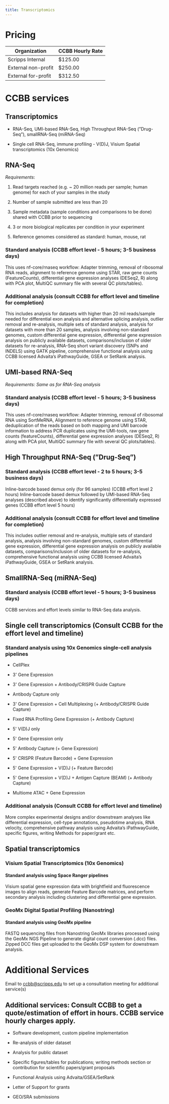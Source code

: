 ```yaml
---
title: Transcriptomics
---
```


# Pricing

| Organization        | CCBB Hourly Rate |
|---------------------|------------------|
| Scripps Internal    | $125.00          |
| External non-profit | $250.00          |
| External for-profit | $312.50          |


# CCBB services

## Transcriptomics

* RNA-Seq, UMI-based RNA-Seq, High Throughput RNA-Seq (”Drug-Seq”), smallRNA-Seq (miRNA-Seq)

* Single cell RNA-Seq, immune profiling - V(D)J, Visium Spatial transcriptomics (10x Genomics)

## RNA-Seq

*Requirements*:

1. Read targets reached (e.g. ~ 20 million reads per sample; human genome) for each of your samples in the study

2. Number of sample submitted are less than 20

3. Sample metadata (sample conditions and comparisons to be done) shared with CCBB prior to sequencing

4. 3 or more biological replicates per condition in your experiment

5. Reference genomes considered as standard: human, mouse, rat

### Standard analysis (CCBB effort level - 5 hours; 3-5 business days)

This uses nf-core/rnaseq workflow: Adapter trimming, removal of ribosomal RNA reads, alignment to reference genome using STAR, raw gene counts (FeatureCounts), differential gene expression analyses (DESeq2, R) along with PCA plot, MultiQC summary file with several QC plots/tables). 

### Additional analysis (consult CCBB for effort level and timeline for completion)

This includes analysis for datasets with higher than 20 mil reads/sample needed for differential exon analysis and alternative splicing analysis, outlier removal and re-analysis, multiple sets of standard analysis, analysis for datasets with more than 20 samples, analysis involving non-standard genomes, custom differential gene expression, differential gene expression analysis on publicly available datasets, comparisons/inclusion of older datasets for re-analysis, RNA-Seq short variant discovery (SNPs and INDELS) using GATK pipeline, comprehensive functional analysis using CCBB licensed Advaita’s iPathwayGuide, GSEA or SetRank analysis.


## UMI-based RNA-Seq

*Requirements: Same as for RNA-Seq analysis*

### Standard analysis (CCBB effort level - 5 hours; 3-5 business days)

This uses nf-core/rnaseq workflow: Adapter trimming, removal of ribosomal RNA using SortMeRNA, Alignment to reference genome using STAR, deduplication of the reads based on both mapping and UMI barcode information to address PCR duplicates using the UMI-tools, raw gene counts (featureCounts), differential gene expression analyses (DESeq2, R) along with PCA plot, MultiQC summary file with several QC plots/tables). 

## High Throughput RNA-Seq (”Drug-Seq”)  

### Standard analysis  (CCBB effort level - 2 to 5 hours; 3-5 business days)

Inline-barcode based demux only (for 96 samples) (CCBB effort level 2 hours)
Inline-barcode based demux followed by UMI-based RNA-Seq analyses (described above) to identify significantly differentially expressed genes (CCBB effort level 5 hours)

### Additional analysis (consult CCBB for effort level and timeline for completion)


This includes outlier removal and re-analysis, multiple sets of standard analysis, analysis involving non-standard genomes, custom differential gene expression, differential gene expression analysis on publicly available datasets, comparisons/inclusion of older datasets for re-analysis, comprehensive functional analysis using CCBB licensed Advaita’s iPathwayGuide, GSEA or SetRank analysis.

## SmallRNA-Seq (miRNA-Seq) 

### Standard analysis (CCBB effort level - 5 hours; 3-5 business days)

CCBB services and effort levels similar to RNA-Seq data analysis.


## Single cell transcriptomics (Consult CCBB for the effort level and timeline)
	
### Standard analysis using 10x Genomics single-cell analysis pipelines

* CellPlex

* 3' Gene Expression

* 3' Gene Expression + Antibody/CRISPR Guide Capture

* Antibody Capture only

* 3' Gene Expression + Cell Multiplexing (+ Antibody/CRISPR Guide Capture)

* Fixed RNA Profiling Gene Expression (+ Antibody Capture)

* 5' V(D)J only

* 5' Gene Expression only

* 5' Antibody Capture (+ Gene Expression)

* 5' CRISPR (Feature Barcode) + Gene Expression

* 5' Gene Expression + V(D)J (+ Feature Barcode)

* 5' Gene Expression + V(D)J + Antigen Capture (BEAM) (+ Antibody Capture)

* Multiome ATAC + Gene Expression

### Additional analysis (Consult CCBB for effort level and timeline)

More complex experimental designs and/or downstream analyses like differential expression, cell-type annotations, pseudotime analysis, RNA velocity, comprehensive pathway analysis using Advaita’s iPathwayGuide, specific figures, writing Methods for paper/grant etc. 


## Spatial transcriptomics 

### Visium Spatial Transcriptomics (10x Genomics) 

#### Standard analysis 	using Space Ranger pipelines

Visium spatial gene expression data with brightfield and fluorescence images to align reads, generate Feature Barcode matrices, and perform secondary analysis including clustering and differential gene expression.

### GeoMx Digital Spatial Profiling (Nanostring)

#### Standard analysis 	using GeoMx pipeline 

FASTQ sequencing files from Nanostring GeoMx libraries processed using the GeoMx NGS Pipeline to generate digital count conversion (.dcc) files. Zipped DCC files get uploaded to the GeoMx DSP system for downstream analysis.

# Additional Services

Email to ccbb@scripps.edu to set up a consultation meeting for additional service(s)

## Additional services: Consult CCBB to get a quote/estimation of effort in hours. CCBB service hourly charges apply.


* Software development, custom pipeline implementation

* Re-analysis of older dataset

* Analysis for public dataset

* Specific figures/tables for publications; writing methods section or contribution for scientific papers/grant proposals

* Functional Analysis using Advaita/GSEA/SetRank

* Letter of Support for grants

* GEO/SRA submissions





